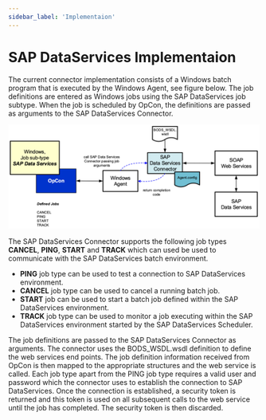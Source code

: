 ```yaml
---
sidebar_label: 'Implementaion'
---
```


# SAP DataServices Implementaion

The current connector implementation consists of a Windows batch program that is executed by the Windows Agent, see figure below. The job definitions are entered as Windows jobs using the SAP DataServices job subtype. When the job is scheduled by OpCon, the definitions are passed as arguments to the SAP DataServices Connector.

 
![SAP DataServices Connector Overview](../static/img/SAPDS_connector_overview.jpg)

The SAP DataServices Connector supports the following job types **CANCEL**, **PING**, **START** and **TRACK** which can used be used to communicate with the SAP DataServices batch environment.

* **PING** job type can be used to test a connection to SAP DataServices environment.
* **CANCEL** job type can be used to cancel a running batch job.
* **START** job can be used to start a batch job defined within the SAP DataServices environment.
* **TRACK** job type can be used to monitor a job executing within the SAP DataServices environment started by the SAP DataServices Scheduler. 

The job definitions are passed to the SAP DataServices Connector as arguments. The connector uses the BODS_WSDL.wsdl definition to define the web services end points. The job definition information received from OpCon is then mapped to the appropriate structures and the web service is called. Each job type apart from the PING job type requires a valid user and password which the connector uses to establish the connection to SAP DataServices. Once the connection is established, a security token is returned and this token is used on all subsequent calls to the web service until the job has completed. The security token is then discarded.
